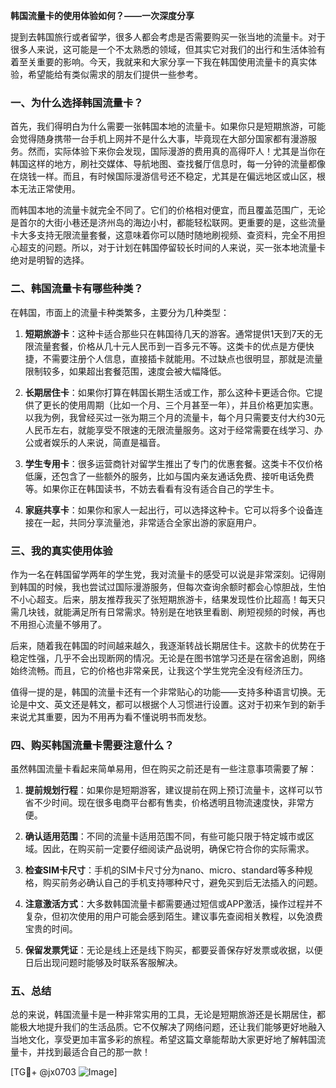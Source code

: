 **韩国流量卡的使用体验如何？——一次深度分享**

提到去韩国旅行或者留学，很多人都会考虑是否需要购买一张当地的流量卡。对于很多人来说，这可能是一个不太熟悉的领域，但其实它对我们的出行和生活体验有着至关重要的影响。今天，我就来和大家分享一下我在韩国使用流量卡的真实体验，希望能给有类似需求的朋友们提供一些参考。

### 一、为什么选择韩国流量卡？

首先，我们得明白为什么需要一张韩国本地的流量卡。如果你只是短期旅游，可能会觉得随身携带一台手机上网并不是什么大事，毕竟现在大部分国家都有漫游服务。然而，实际体验下来你会发现，国际漫游的费用真的高得吓人！尤其是当你在韩国这样的地方，刷社交媒体、导航地图、查找餐厅信息时，每一分钟的流量都像在烧钱一样。而且，有时候国际漫游信号还不稳定，尤其是在偏远地区或山区，根本无法正常使用。

而韩国本地的流量卡就完全不同了。它们的价格相对便宜，而且覆盖范围广，无论是首尔的大街小巷还是济州岛的海边小村，都能轻松联网。更重要的是，这些流量卡大多支持无限流量套餐，这意味着你可以随时随地刷视频、查资料，完全不用担心超支的问题。所以，对于计划在韩国停留较长时间的人来说，买一张本地流量卡绝对是明智的选择。

### 二、韩国流量卡有哪些种类？

在韩国，市面上的流量卡种类繁多，主要分为几种类型：

1. **短期旅游卡**：这种卡适合那些只在韩国待几天的游客。通常提供1天到7天的无限流量套餐，价格从几十元人民币到一百多元不等。这类卡的优点是方便快捷，不需要注册个人信息，直接插卡就能用。不过缺点也很明显，那就是流量限制较多，如果超出套餐范围，速度会被大幅降低。

2. **长期居住卡**：如果你打算在韩国长期生活或工作，那么这种卡更适合你。它提供了更长的使用周期（比如一个月、三个月甚至一年），并且价格更加实惠。以我为例，我曾经买过一张为期三个月的流量卡，每个月只需要支付大约30元人民币左右，就能享受不限速的无限流量服务。这对于经常需要在线学习、办公或者娱乐的人来说，简直是福音。

3. **学生专用卡**：很多运营商针对留学生推出了专门的优惠套餐。这类卡不仅价格低廉，还包含了一些额外的服务，比如与国内亲友通话免费、接听电话免费等。如果你正在韩国读书，不妨去看看有没有适合自己的学生卡。

4. **家庭共享卡**：如果你和家人一起出行，可以选择这种卡。它可以将多个设备连接在一起，共同分享流量池，非常适合全家出游的家庭用户。

### 三、我的真实使用体验

作为一名在韩国留学两年的学生党，我对流量卡的感受可以说是非常深刻。记得刚到韩国的时候，我也尝试过国际漫游服务，但每次查询余额时都会心惊胆战，生怕不小心超支。后来，朋友推荐我买了张短期旅游卡，结果发现性价比超高！每天只需几块钱，就能满足所有日常需求。特别是在地铁里看剧、刷短视频的时候，再也不用担心流量不够用了。

后来，随着我在韩国的时间越来越久，我逐渐转战长期居住卡。这款卡的优势在于稳定性强，几乎不会出现断网的情况。无论是在图书馆学习还是在宿舍追剧，网络始终流畅。而且，它的价格也非常亲民，让我这个学生党完全没有经济压力。

值得一提的是，韩国的流量卡还有一个非常贴心的功能——支持多种语言切换。无论是中文、英文还是韩文，都可以根据个人习惯进行设置。这对于初来乍到的新手来说尤其重要，因为不用再为看不懂说明书而发愁。

### 四、购买韩国流量卡需要注意什么？

虽然韩国流量卡看起来简单易用，但在购买之前还是有一些注意事项需要了解：

1. **提前规划行程**：如果你是短期游客，建议提前在网上预订流量卡，这样可以节省不少时间。现在很多电商平台都有售卖，价格透明且物流速度快，非常方便。

2. **确认适用范围**：不同的流量卡适用范围不同，有些可能只限于特定城市或区域。因此，在购买前一定要仔细阅读产品说明，确保它符合你的实际需求。

3. **检查SIM卡尺寸**：手机的SIM卡尺寸分为nano、micro、standard等多种规格，购买前务必确认自己的手机支持哪种尺寸，避免买到后无法插入的问题。

4. **注意激活方式**：大多数韩国流量卡都需要通过短信或APP激活，操作过程并不复杂，但初次使用的用户可能会感到陌生。建议事先查阅相关教程，以免浪费宝贵的时间。

5. **保留发票凭证**：无论是线上还是线下购买，都要妥善保存好发票或收据，以便日后出现问题时能够及时联系客服解决。

### 五、总结

总的来说，韩国流量卡是一种非常实用的工具，无论是短期旅游还是长期居住，都能极大地提升我们的生活品质。它不仅解决了网络问题，还让我们能够更好地融入当地文化，享受更加丰富多彩的旅程。希望这篇文章能帮助大家更好地了解韩国流量卡，并找到最适合自己的那一款！

[TG💪+ @jx0703 ![Image](https://github.com/user-attachments/assets/dbca1d08-cadb-493c-b0ec-ad6f7a83f270)]